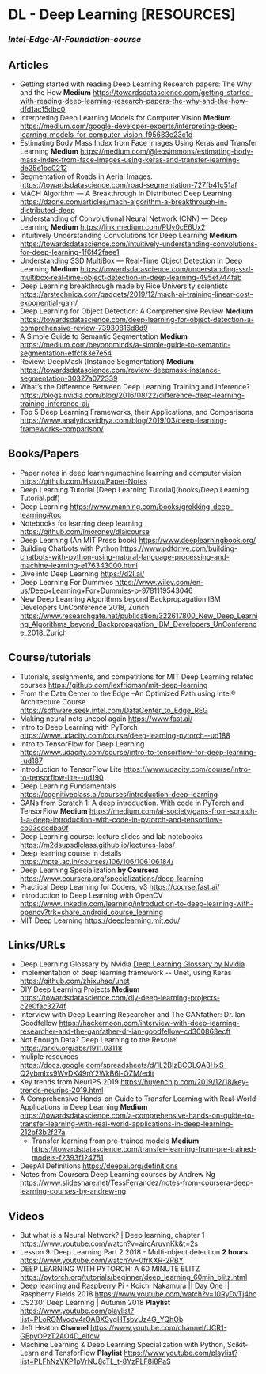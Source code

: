 # DL - Deep Learning [RESOURCES]
### *Intel-Edge-AI-Foundation-course*


## Articles
* Getting started with reading Deep Learning Research papers: The Why and the How **Medium** https://towardsdatascience.com/getting-started-with-reading-deep-learning-research-papers-the-why-and-the-how-dfd1ac15dbc0
* Interpreting Deep Learning Models for Computer Vision **Medium** https://medium.com/google-developer-experts/interpreting-deep-learning-models-for-computer-vision-f95683e23c1d
* Estimating Body Mass Index from Face Images Using Keras and Transfer Learning **Medium** https://medium.com/@leosimmons/estimating-body-mass-index-from-face-images-using-keras-and-transfer-learning-de25e1bc0212
* Segmentation of Roads in Aerial Images. https://towardsdatascience.com/road-segmentation-727fb41c51af
* MACH Algorithm — A Breakthrough in Distributed Deep Learning https://dzone.com/articles/mach-algorithm-a-breakthrough-in-distributed-deep
* Understanding of Convolutional Neural Network (CNN) — Deep Learning **Medium** https://link.medium.com/PUy0cE6Ux2
* Intuitively Understanding Convolutions for Deep Learning **Medium** https://towardsdatascience.com/intuitively-understanding-convolutions-for-deep-learning-1f6f42faee1
* Understanding SSD MultiBox — Real-Time Object Detection In Deep Learning **Medium** https://towardsdatascience.com/understanding-ssd-multibox-real-time-object-detection-in-deep-learning-495ef744fab
* Deep Learning breakthrough made by Rice University scientists https://arstechnica.com/gadgets/2019/12/mach-ai-training-linear-cost-exponential-gain/
* Deep Learning for Object Detection: A Comprehensive Review **Medium** https://towardsdatascience.com/deep-learning-for-object-detection-a-comprehensive-review-73930816d8d9
* A Simple Guide to Semantic Segmentation **Medium** https://medium.com/beyondminds/a-simple-guide-to-semantic-segmentation-effcf83e7e54
* Review: DeepMask (Instance Segmentation) **Medium** https://towardsdatascience.com/review-deepmask-instance-segmentation-30327a072339
* What’s the Difference Between Deep Learning Training and Inference? https://blogs.nvidia.com/blog/2016/08/22/difference-deep-learning-training-inference-ai/
* Top 5 Deep Learning Frameworks, their Applications, and Comparisons https://www.analyticsvidhya.com/blog/2019/03/deep-learning-frameworks-comparison/

## Books/Papers
* Paper notes in deep learning/machine learning and computer vision https://github.com/Hsuxu/Paper-Notes
* Deep Learning Tutorial [Deep Learning Tutorial](books/Deep Learning Tutorial.pdf)
* Deep Learning https://www.manning.com/books/grokking-deep-learning#toc
* Notebooks for learning deep learning https://github.com/lmoroney/dlaicourse
* Deep Learning (An MIT Press book) https://www.deeplearningbook.org/
* Building Chatbots with Python https://www.pdfdrive.com/building-chatbots-with-python-using-natural-language-processing-and-machine-learning-e176343000.html
* Dive into Deep Learning https://d2l.ai/
* Deep Learning For Dummies https://www.wiley.com/en-us/Deep+Learning+For+Dummies-p-9781119543046
* New Deep Learning Algorithms beyond Backpropagation IBM Developers UnConference 2018, Zurich https://www.researchgate.net/publication/322617800_New_Deep_Learning_Algorithms_beyond_Backpropagation_IBM_Developers_UnConference_2018_Zurich

## Course/tutorials
* Tutorials, assignments, and competitions for MIT Deep Learning related courses https://github.com/lexfridman/mit-deep-learning
* From the Data Center to the Edge –An Optimized Path using Intel® Architecture Course https://software.seek.intel.com/DataCenter_to_Edge_REG
* Making neural nets uncool again https://www.fast.ai/
* Intro to Deep Learning with PyTorch https://www.udacity.com/course/deep-learning-pytorch--ud188
* Intro to TensorFlow for Deep Learning https://www.udacity.com/course/intro-to-tensorflow-for-deep-learning--ud187
* Introduction to TensorFlow Lite https://www.udacity.com/course/intro-to-tensorflow-lite--ud190
* Deep Learning Fundamentals https://cognitiveclass.ai/courses/introduction-deep-learning
* GANs from Scratch 1: A deep introduction. With code in PyTorch and TensorFlow **Medium** https://medium.com/ai-society/gans-from-scratch-1-a-deep-introduction-with-code-in-pytorch-and-tensorflow-cb03cdcdba0f
* Deep Learning course: lecture slides and lab notebooks https://m2dsupsdlclass.github.io/lectures-labs/
* Deep learning course in details https://nptel.ac.in/courses/106/106/106106184/
* Deep Learning Specialization **by Coursera** https://www.coursera.org/specializations/deep-learning
* Practical Deep Learning for Coders, v3 https://course.fast.ai/
* Introduction to Deep Learning with OpenCV https://www.linkedin.com/learning/introduction-to-deep-learning-with-opencv?trk=share_android_course_learning
* MIT Deep Learning https://deeplearning.mit.edu/

## Links/URLs
* Deep Learning Glossary by Nvidia [Deep Learning Glossary by Nvidia](books/Deep_Learning_Glossary_by_Nvidia.pdf)
* Implementation of deep learning framework -- Unet, using Keras https://github.com/zhixuhao/unet
* DIY Deep Learning Projects **Medium** https://towardsdatascience.com/diy-deep-learning-projects-c2e0fac3274f
* Interview with Deep Learning Researcher and The GANfather: Dr. Ian Goodfellow https://hackernoon.com/interview-with-deep-learning-researcher-and-the-ganfather-dr-ian-goodfellow-cd300863ecff
* Not Enough Data? Deep Learning to the Rescue! https://arxiv.org/abs/1911.03118
* muliple resources https://docs.google.com/spreadsheets/d/1L2BIzBCOLQA8HxS-Q2ybmIxs9WvDK49nY2WkB6l-OZM/edit
* Key trends from NeurIPS 2019 https://huyenchip.com/2019/12/18/key-trends-neurips-2019.html
* A Comprehensive Hands-on Guide to Transfer Learning with Real-World Applications in Deep Learning **Medium** https://towardsdatascience.com/a-comprehensive-hands-on-guide-to-transfer-learning-with-real-world-applications-in-deep-learning-212bf3b2f27a
    - Transfer learning from pre-trained models **Medium** https://towardsdatascience.com/transfer-learning-from-pre-trained-models-f2393f124751
* DeepAI  Definitions https://deepai.org/definitions
* Notes from Coursera Deep Learning courses by Andrew Ng https://www.slideshare.net/TessFerrandez/notes-from-coursera-deep-learning-courses-by-andrew-ng

## Videos
* But what is a Neural Network? | Deep learning, chapter 1 https://www.youtube.com/watch?v=aircAruvnKk&t=2s
* Lesson 9: Deep Learning Part 2 2018 - Multi-object detection **2 hours** https://www.youtube.com/watch?v=0frKXR-2PBY
* DEEP LEARNING WITH PYTORCH: A 60 MINUTE BLITZ https://pytorch.org/tutorials/beginner/deep_learning_60min_blitz.html
* Deep learning and Raspberry Pi - Koichi Nakamura || Day One || Raspberry Fields 2018 https://www.youtube.com/watch?v=10RyDvTj4hc
* CS230: Deep Learning | Autumn 2018 **Playlist** https://www.youtube.com/playlist?list=PLoROMvodv4rOABXSygHTsbvUz4G_YQhOb
* Jeff Heaton **Channel** https://www.youtube.com/channel/UCR1-GEpyOPzT2AO4D_eifdw
* Machine Learning & Deep Learning Specialization with Python, Scikit-Learn and TensforFlow **Playlist** https://www.youtube.com/playlist?list=PLFhNzVKP1pVrNU8cTL_t-8YzPLF8i8PaS
